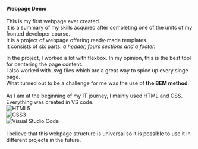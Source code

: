 **Webpage Demo**</br></br>
This is my first webpage ever created.  
It is a summary of my skills acquired after completing one of the units of my fronted developer course.  
It is a project of webpage offering ready-made templates.    
It consists of six parts: *a header, fours sections and a footer.*</br>

In the project, I worked a lot with flexbox. In my opinion, this is the best tool for centering the page content.  
I also worked with .svg files which are a great way to spice up every singe page.  
What turned out to be a challenge for me was the use of __the BEM method__.</br></br>
As I am at the beginning of my IT journey, I mainly used HTML and CSS. Everything was created in VS code.</br>
![HTML5](https://img.shields.io/badge/html5-%23E34F26.svg?style=for-the-badge&logo=html5&logoColor=white)</br>
![CSS3](https://img.shields.io/badge/css3-%231572B6.svg?style=for-the-badge&logo=css3&logoColor=white)</br>
![Visual Studio Code](https://img.shields.io/badge/Visual%20Studio%20Code-0078d7.svg?style=for-the-badge&logo=visual-studio-code&logoColor=white)</br></br>
I believe that this webpage structure is universal so it is possible to use it in different projects in the future.
